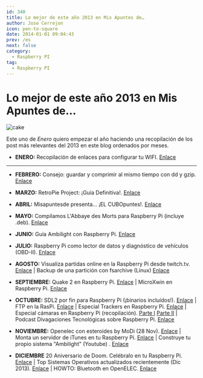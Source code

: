 ```yaml
---
id: 340
title: Lo mejor de este año 2013 en Mis Apuntes de…
author: Jose Cerrejon
icon: pen-to-square
date: 2014-01-01 09:04:43
prev: /es
next: false
category:
  - Raspberry PI
tag:
  - Raspberry PI
---
```


# Lo mejor de este año 2013 en Mis Apuntes de…

![cake](/images/03_RaspberryPi.jpg)

Este uno de *Enero* quiero empezar el año haciendo una recopilación de los post más relevantes del 2013 en este blog ordenados por meses.

* **ENERO:** Recopilación de enlaces para configurar tu WIFI. [Enlace](/post.php?id=69)

- - -
* **FEBRERO:** Consejo: guardar y comprimir al mismo tiempo con dd y gzip. [Enlace](/post.php?id=79)

* **MARZO:** RetroPie Project: ¡Guía Definitiva!. [Enlace](/post.php?id=109)

* **ABRIL:** Misapuntesde presenta... ¡EL CUBOpuntes!. [Enlace](/post.php?id=125)

* **MAYO:** Compilamos L'Abbaye des Morts para Raspberry Pi (incluye .deb). [Enlace](/post.php?id=162)

* **JUNIO:** Guía Ambilight con Raspberry Pi. [Enlace](/post.php?id=183)

* **JULIO:** Raspberry Pi como lector de datos y diagnóstico de vehículos (OBD-II). [Enlace](/post.php?id=207)

* **AGOSTO:** Visualiza partidas online en la Raspberry Pi desde twitch.tv. [Enlace](/post.php?id=232) | Backup de una partición con fsarchive (Linux) [Enlace](/post.php?id=253)

* **SEPTIEMBRE:** Quake 2 en Raspberry Pi. [Enlace](/post.php?id=259) | MicroXwin en Raspberry Pi. [Enlace](/post.php?id=256)

* **OCTUBRE:** SDL2 por fin para Raspberry Pi (¡binarios incluídos!). [Enlace](/post.php?id=283) | FTP en la RasPi. [Enlace](/post.php?id=286) | Especial Trackers en Raspberry Pi. [Enlace](/post.php?id=287) | Especial cámaras en Raspberry Pi (recopilación). [Parte I](/post.php?id=290) [Parte II](/post.php?id=299) | Podcast Divagaciones Tecnológicas sobre Raspberry Pi. [Enlace](/post.php?id=300)

* **NOVIEMBRE:** Openelec con esteroides by MoDi (28 Nov). [Enlace](/post.php?id=312) | Monta un servidor de iTunes en tu Raspberry Pi. [Enlace](/post.php?id=314) | Construye tu propio sistema "Ambilight" (Youtube) . [Enlace](/post.php?id=323)

* **DICIEMBRE** 20 Aniversario de Doom. Celébralo en tu Raspberry Pi. [Enlace](/post.php?id=327) | Top Sistemas Operativos actualizados recientemente (Dic 2013). [Enlace](/post.php?id=332) | HOWTO: Bluetooth en OpenELEC. [Enlace](/post.php?id=333)